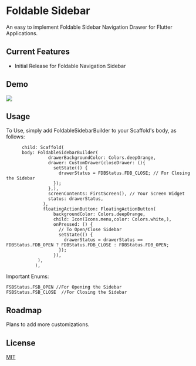 # Foldable Sidebar

An easy to implement Foldable Sidebar Navigation Drawer for Flutter Applications.

## Current Features

* Initial Release for Foldable Navigation Sidebar

## Demo
![](https://github.com/retroportalstudio/foldable_sidebar/blob/master/foldable_sidebar.gif)

## Usage
To Use, simply add FoldableSidebarBuilder to your Scaffold's body, as follows:
```
      child: Scaffold(
      body: FoldableSidebarBuilder(
                drawerBackgroundColor: Colors.deepOrange,
                drawer: CustomDrawer(closeDrawer: (){
                  setState(() {
                    drawerStatus = FDBStatus.FDB_CLOSE; // For Closing the Sidebar
                  });
                },),
                screenContents: FirstScreen(), // Your Screen Widget
                status: drawerStatus,
              ),
              floatingActionButton: FloatingActionButton(
                  backgroundColor: Colors.deepOrange,
                  child: Icon(Icons.menu,color: Colors.white,),
                  onPressed: () {
                    // To Open/Close Sidebar
                    setState(() {
                      drawerStatus = drawerStatus == FDBStatus.FDB_OPEN ? FDBStatus.FDB_CLOSE : FDBStatus.FDB_OPEN;
                    });
                  }),
            ),
           ),
```
Important Enums:
```
FSBStatus.FSB_OPEN //For Opening the Sidebar
FSBStatus.FSB_CLOSE  //For Closing the Sidebar
```

## Roadmap
Plans to add more customizations.

## License
[MIT](https://choosealicense.com/licenses/mit/)
